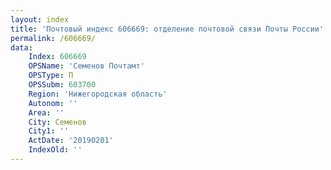 ```yaml
---
layout: index
title: 'Почтовый индекс 606669: отделение почтовой связи Почты России'
permalink: /606669/
data:
    Index: 606669
    OPSName: 'Семенов Почтамт'
    OPSType: П
    OPSSubm: 603700
    Region: 'Нижегородская область'
    Autonom: ''
    Area: ''
    City: Семенов
    City1: ''
    ActDate: '20190201'
    IndexOld: ''
---
```

